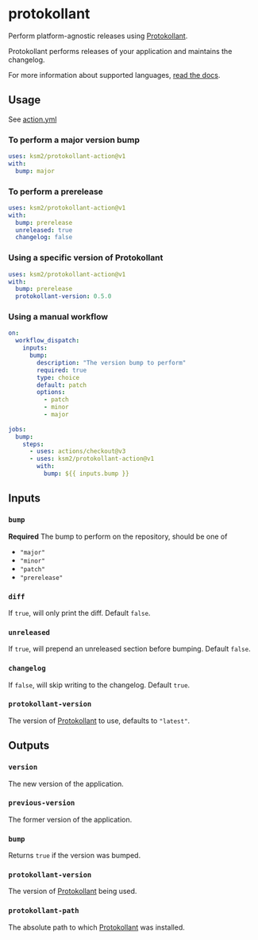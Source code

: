 protokollant
============

Perform platform-agnostic releases using [Protokollant].

Protokollant performs releases of your application and maintains the changelog.

For more information about supported languages, [read the docs][Protokollant].


## Usage

See [action.yml](action.yml)

### To perform a major version bump

```yaml
uses: ksm2/protokollant-action@v1
with:
  bump: major
```

### To perform a prerelease

```yaml
uses: ksm2/protokollant-action@v1
with:
  bump: prerelease
  unreleased: true
  changelog: false
```

### Using a specific version of Protokollant

```yaml
uses: ksm2/protokollant-action@v1
with:
  bump: prerelease
  protokollant-version: 0.5.0
```

### Using a manual workflow

```yaml
on:
  workflow_dispatch:
    inputs:
      bump:
        description: "The version bump to perform"
        required: true
        type: choice
        default: patch
        options:
          - patch
          - minor
          - major
            
jobs:
  bump:
    steps:
      - uses: actions/checkout@v3
      - uses: ksm2/protokollant-action@v1
        with:
          bump: ${{ inputs.bump }}
```


## Inputs

### `bump`

**Required** The bump to perform on the repository, should be one of

- `"major"`
- `"minor"`
- `"patch"`
- `"prerelease"`

### `diff`

If `true`, will only print the diff. Default `false`.

### `unreleased`

If `true`, will prepend an unreleased section before bumping. Default `false`.

### `changelog`

If `false`, will skip writing to the changelog. Default `true`.

### `protokollant-version`

The version of [Protokollant] to use, defaults to `"latest"`.


## Outputs

### `version`

The new version of the application.

### `previous-version`

The former version of the application.

### `bump`

Returns `true` if the version was bumped.

### `protokollant-version`

The version of [Protokollant] being used.

### `protokollant-path`

The absolute path to which [Protokollant] was installed.


[Protokollant]: https://github.com/ksm2/protokollant
